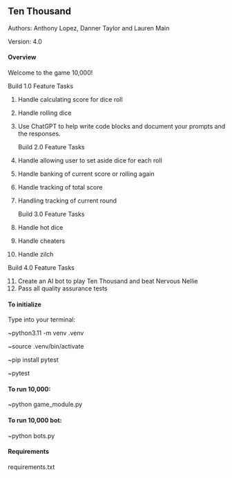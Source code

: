 ## Ten Thousand

Authors: Anthony Lopez, Danner Taylor and Lauren Main

Version: 4.0

#### Overview
Welcome to the game 10,000! 

   Build 1.0 Feature Tasks 

1) Handle calculating score for dice roll
2) Handle rolling dice
3) Use ChatGPT to help write code blocks and document your prompts and the responses.

   Build 2.0 Feature Tasks 

4) Handle allowing user to set aside dice for each roll
5) Handle banking of current score or rolling again
6) Handle tracking of total score
7) Handling tracking of current round

   Build 3.0 Feature Tasks

8) Handle hot dice
9) Handle cheaters
10) Handle zilch

   Build 4.0 Feature Tasks

11) Create an AI bot to play Ten Thousand and beat Nervous Nellie
12) Pass all quality assurance tests

#### To initialize

Type into your terminal:

~python3.11 -m venv .venv

~source .venv/bin/activate

~pip install pytest

~pytest

#### To run 10,000:

~python game_module.py

#### To run 10,000 bot:

~python bots.py

#### Requirements

requirements.txt
